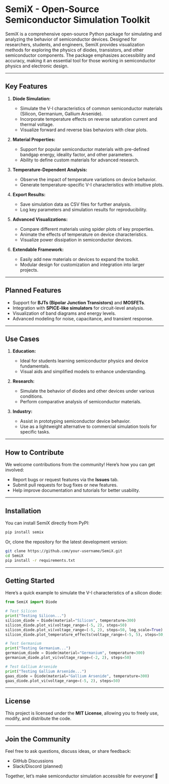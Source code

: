 # **SemiX - Open-Source Semiconductor Simulation Toolkit**


SemiX is a comprehensive open-source Python package for simulating and analyzing the behavior of semiconductor devices. Designed for researchers, students, and engineers, SemiX provides visualization methods for exploring the physics of diodes, transistors, and other semiconductor components. The package emphasizes accessibility and accuracy, making it an essential tool for those working in semiconductor physics and electronic design.

---

## **Key Features**
1. **Diode Simulation:**
   - Simulate the V-I characteristics of common semiconductor materials (Silicon, Germanium, Gallium Arsenide).
   - Incorporate temperature effects on reverse saturation current and thermal voltage.
   - Visualize forward and reverse bias behaviors with clear plots.

2. **Material Properties:**
   - Support for popular semiconductor materials with pre-defined bandgap energy, ideality factor, and other parameters.
   - Ability to define custom materials for advanced research.

3. **Temperature-Dependent Analysis:**
   - Observe the impact of temperature variations on device behavior.
   - Generate temperature-specific V-I characteristics with intuitive plots.

4. **Export Results:**
   - Save simulation data as CSV files for further analysis.
   - Log key parameters and simulation results for reproducibility.

5. **Advanced Visualizations:**
   - Compare different materials using spider plots of key properties.
   - Animate the effects of temperature on device characteristics.
   - Visualize power dissipation in semiconductor devices.

6. **Extendable Framework:**
   - Easily add new materials or devices to expand the toolkit.
   - Modular design for customization and integration into larger projects.

---

## **Planned Features**
- Support for **BJTs (Bipolar Junction Transistors)** and **MOSFETs**.
- Integration with **SPICE-like simulators** for circuit-level analysis.
- Visualization of band diagrams and energy levels.
- Advanced modeling for noise, capacitance, and transient response.

---

## **Use Cases**
1. **Education:**
   - Ideal for students learning semiconductor physics and device fundamentals.
   - Visual aids and simplified models to enhance understanding.

2. **Research:**
   - Simulate the behavior of diodes and other devices under various conditions.
   - Perform comparative analysis of semiconductor materials.

3. **Industry:**
   - Assist in prototyping semiconductor device behavior.
   - Use as a lightweight alternative to commercial simulation tools for specific tasks.

---

## **How to Contribute**
We welcome contributions from the community! Here’s how you can get involved:
- Report bugs or request features via the **Issues** tab.
- Submit pull requests for bug fixes or new features.
- Help improve documentation and tutorials for better usability.

---

## **Installation**
You can install SemiX directly from PyPI:
```bash
pip install semix
```

Or, clone the repository for the latest development version:
```bash
git clone https://github.com/your-username/SemiX.git
cd SemiX
pip install -r requirements.txt
```

---

## **Getting Started**
Here’s a quick example to simulate the V-I characteristics of a silicon diode:

```python
from SemiX import Diode

# Test Silicon
print("Testing Silicon...")
silicon_diode = Diode(material="Silicon", temperature=300)
silicon_diode.plot_vi(voltage_range=(-5, 2), steps=50)
silicon_diode.plot_vi(voltage_range=(-5, 2), steps=50, log_scale=True)
silicon_diode.plot_temperature_effects(voltage_range=(-5, 5), steps=50, temperature_range=(250, 450))

# Test Germanium
print("Testing Germanium...")
germanium_diode = Diode(material="Germanium", temperature=300)
germanium_diode.plot_vi(voltage_range=(-2, 2), steps=50)

# Test Gallium Arsenide
print("Testing Gallium Arsenide...")
gaas_diode = Diode(material="Gallium Arsenide", temperature=300)
gaas_diode.plot_vi(voltage_range=(-5, 2), steps=50)
```

---

## **License**
This project is licensed under the **MIT License**, allowing you to freely use, modify, and distribute the code.

---

## **Join the Community**
Feel free to ask questions, discuss ideas, or share feedback:
- GitHub Discussions
- Slack/Discord (planned)

Together, let’s make semiconductor simulation accessible for everyone! 🌟
